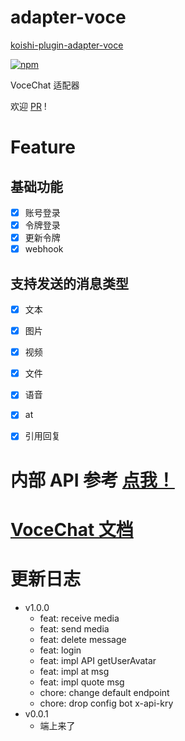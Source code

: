 # adapter-voce

[koishi-plugin-adapter-voce](https://github.com/initialencounter/mykoishi/tree/neat/plugins/Adapter/adapter-voce)

[![npm](https://img.shields.io/npm/v/koishi-plugin-adapter-voce?style=flat-square)](https://www.npmjs.com/package/koishi-plugin-adapter-voce)

VoceChat 适配器

欢迎 [PR](https://github.com/initialencounter/mykoishi/pulls) !

# Feature

## 基础功能
- [x] 账号登录
- [x] 令牌登录
- [x] 更新令牌
- [x] webhook

## 支持发送的消息类型
- [x] 文本
- [x] 图片
- [x] 视频
- [x] 文件
- [x] 语音
- [x] at
- [x] 引用回复


# 内部 API 参考 [点我！](https://github.com/initialencounter/mykoishi/blob/neat/plugins/Adapter/adapter-voce/src/test.ts)
# [VoceChat 文档](https://doc.voce.chat/zh-cn/)

# 更新日志
- v1.0.0
    - feat: receive media
    - feat: send media
    - feat: delete message
    - feat: login
    - feat: impl API getUserAvatar 
    - feat: impl at msg 
    - feat: impl quote msg 
    - chore: change default endpoint
    - chore: drop config bot x-api-kry
- v0.0.1
    - 端上来了